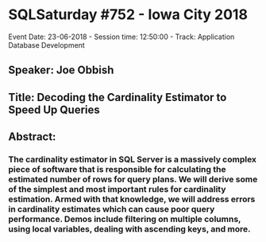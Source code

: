 # SQLSaturday #752 - Iowa City 2018
Event Date: 23-06-2018 - Session time: 12:50:00 - Track: Application  Database Development
## Speaker: Joe Obbish
## Title: Decoding the Cardinality Estimator to Speed Up Queries
## Abstract:
### The cardinality estimator in SQL Server is a massively complex piece of software that is responsible for calculating the estimated number of rows for query plans. We will derive some of the simplest and most important rules for cardinality estimation. Armed with that knowledge, we will address errors in cardinality estimates which can cause poor query performance. Demos include filtering on multiple columns, using local variables, dealing with ascending keys, and more.
